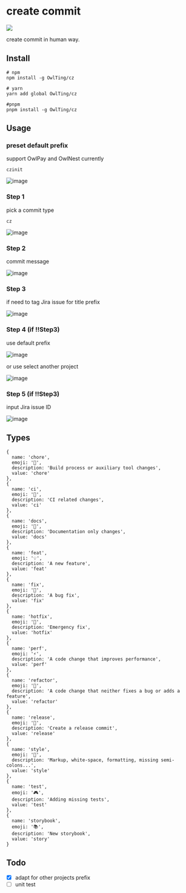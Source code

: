# create commit
![](https://img.shields.io/badge/node-%5E14-brightgreen.svg)

create commit in human way.

## Install
```shell
# npm
npm install -g OwlTing/cz

# yarn
yarn add global OwlTing/cz

#pnpm
pnpm install -g OwlTing/cz
```

## Usage
### preset default prefix
support OwlPay and OwlNest currently
```shell
czinit
```
![image](https://user-images.githubusercontent.com/45550113/146726582-2b9cb2f7-e87a-400d-9bd8-afaed8ed44a9.png)

### Step 1
pick a commit type
```shell
cz
```

![image](https://user-images.githubusercontent.com/45550113/140848819-8b115e2b-3972-433d-8ae8-f8a4925c0f1d.png)

### Step 2
commit message

![image](https://user-images.githubusercontent.com/45550113/140848900-98233775-7707-48af-917b-ccff016b63ff.png)

### Step 3

if need to tag Jira issue for title prefix

![image](https://user-images.githubusercontent.com/45550113/146734689-bbba35f3-3d44-406f-aa31-716cdfd0c576.png)

### Step 4  (if !!Step3)

use default prefix

![image](https://user-images.githubusercontent.com/45550113/146734936-7edf55b1-1d29-4b56-856d-ae8b8bbba1f3.png)

or use select another project

![image](https://user-images.githubusercontent.com/45550113/146735104-4c264618-ceac-476d-bedd-9301ca305e95.png)


### Step 5  (if !!Step3)
input Jira issue ID

![image](https://user-images.githubusercontent.com/45550113/140849306-ed60d5b1-cf15-4be5-801e-2dd186408ac9.png)


## Types

```
{
  name: 'chore',
  emoji: '🧹',
  description: 'Build process or auxiliary tool changes',
  value: 'chore'
},
{
  name: 'ci',
  emoji: '👷',
  description: 'CI related changes',
  value: 'ci'
},
{
  name: 'docs',
  emoji: '📝',
  description: 'Documentation only changes',
  value: 'docs'
},
{
  name: 'feat',
  emoji: '💡',
  description: 'A new feature',
  value: 'feat'
},
{
  name: 'fix',
  emoji: '🐛',
  description: 'A bug fix',
  value: 'fix'
},
{
  name: 'hotfix',
  emoji: '🚨',
  description: 'Emergency fix',
  value: 'hotfix'
},
{
  name: 'perf',
  emoji: '⚡',
  description: 'A code change that improves performance',
  value: 'perf'
},
{
  name: 'refactor',
  emoji: '🔨',
  description: 'A code change that neither fixes a bug or adds a feature',
  value: 'refactor'
},
{
  name: 'release',
  emoji: '🎉',
  description: 'Create a release commit',
  value: 'release'
},
{
  name: 'style',
  emoji: '🎨',
  description: 'Markup, white-space, formatting, missing semi-colons...',
  value: 'style'
},
{
  name: 'test',
  emoji: '🎮',
  description: 'Adding missing tests',
  value: 'test'
},
{
  name: 'storybook',
  emoji: '📚',
  description: 'New storybook',
  value: 'story'
}
```

## Todo

- [x] adapt for other projects prefix
- [ ] unit test
